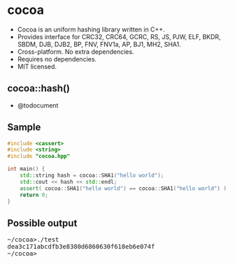 cocoa
=====

- Cocoa is an uniform hashing library written in C++.
- Provides interface for CRC32, CRC64, GCRC, RS, JS, PJW, ELF, BKDR, SBDM, DJB, DJB2, BP, FNV, FNV1a, AP, BJ1, MH2, SHA1.
- Cross-platform. No extra dependencies.
- Requires no dependencies.
- MIT licensed.

cocoa::hash()
-------------

- @todocument

Sample
------
```c++
#include <cassert>
#include <string>
#include "cocoa.hpp"

int main() {
    std::string hash = cocoa::SHA1("hello world");
    std::cout << hash << std::endl;
    assert( cocoa::SHA1("hello world") == cocoa::SHA1("hello world") );
    return 0;
}
```

Possible output
---------------
<pre>
~/cocoa>./test
dea3c171abcdfb3e8380d6860630f618eb6e074f
~/cocoa>
</pre>
